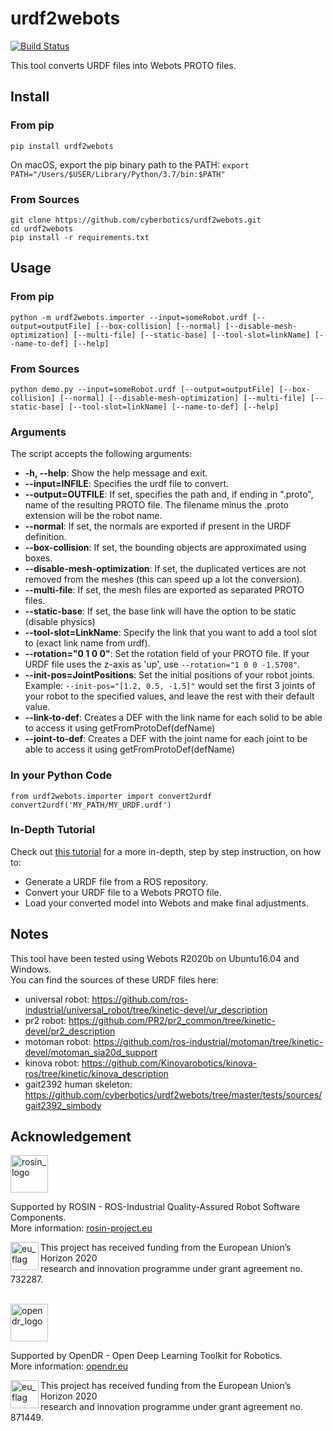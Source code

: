 # urdf2webots

[![Build Status](https://travis-ci.com/cyberbotics/urdf2webots.svg?branch=master)](https://travis-ci.com/cyberbotics/urdf2webots)

This tool converts URDF files into Webots PROTO files.

## Install

### From pip

```
pip install urdf2webots
```

On macOS, export the pip binary path to the PATH: `export PATH="/Users/$USER/Library/Python/3.7/bin:$PATH"`

### From Sources

```
git clone https://github.com/cyberbotics/urdf2webots.git
cd urdf2webots
pip install -r requirements.txt
```

## Usage

### From pip

```
python -m urdf2webots.importer --input=someRobot.urdf [--output=outputFile] [--box-collision] [--normal] [--disable-mesh-optimization] [--multi-file] [--static-base] [--tool-slot=linkName] [--name-to-def] [--help]
```

### From Sources

```
python demo.py --input=someRobot.urdf [--output=outputFile] [--box-collision] [--normal] [--disable-mesh-optimization] [--multi-file] [--static-base] [--tool-slot=linkName] [--name-to-def] [--help]
```

### Arguments

The script accepts the following arguments:
  - **-h, --help**: Show the help message and exit.
  - **--input=INFILE**: Specifies the urdf file to convert.
  - **--output=OUTFILE**: If set, specifies the path and, if ending in ".proto", name of the resulting PROTO file. The filename minus the .proto extension will be the robot name.
  - **--normal**: If set, the normals are exported if present in the URDF definition.
  - **--box-collision**: If set, the bounding objects are approximated using boxes.
  - **--disable-mesh-optimization**: If set, the duplicated vertices are not removed from the meshes (this can speed up a lot the conversion).
  - **--multi-file**: If set, the mesh files are exported as separated PROTO files.
  - **--static-base**: If set, the base link will have the option to be static (disable physics)
  - **--tool-slot=LinkName**: Specify the link that you want to add a tool slot to (exact link name from urdf).
  - **--rotation="0 1 0 0"**: Set the rotation field of your PROTO file. If your URDF file uses the z-axis as 'up', use `--rotation="1 0 0 -1.5708"`.
  - **--init-pos=JointPositions**: Set the initial positions of your robot joints. Example: `--init-pos="[1.2, 0.5, -1.5]"` would set the first 3 joints of your robot to the specified values, and leave the rest with their default value.
  - **--link-to-def**: Creates a DEF with the link name for each solid to be able to access it using getFromProtoDef(defName)
  - **--joint-to-def**: Creates a DEF with the joint name for each joint to be able to access it using getFromProtoDef(defName)

### In your Python Code

```
from urdf2webots.importer import convert2urdf
convert2urdf('MY_PATH/MY_URDF.urdf')
```

### In-Depth Tutorial
Check out [this tutorial](./docs/tutorial.md) for a more in-depth, step by step instruction, on how to:
- Generate a URDF file from a ROS repository.
- Convert your URDF file to a Webots PROTO file.
- Load your converted model into Webots and make final adjustments.


## Notes
This tool have been tested using Webots R2020b on Ubuntu16.04 and Windows.  
You can find the sources of these URDF files here:  
  - universal robot: https://github.com/ros-industrial/universal_robot/tree/kinetic-devel/ur_description  
  - pr2 robot: https://github.com/PR2/pr2_common/tree/kinetic-devel/pr2_description  
  - motoman robot: https://github.com/ros-industrial/motoman/tree/kinetic-devel/motoman_sia20d_support
  - kinova robot: https://github.com/Kinovarobotics/kinova-ros/tree/kinetic/kinova_description
  - gait2392 human skeleton: https://github.com/cyberbotics/urdf2webots/tree/master/tests/sources/gait2392_simbody

## Acknowledgement

<a href="http://rosin-project.eu">
  <img src="http://rosin-project.eu/wp-content/uploads/rosin_ack_logo_wide.png"
       alt="rosin_logo" height="60" >
</a></br>

Supported by ROSIN - ROS-Industrial Quality-Assured Robot Software Components.  
More information: <a href="http://rosin-project.eu">rosin-project.eu</a>

<img src="http://rosin-project.eu/wp-content/uploads/rosin_eu_flag.jpg"
     alt="eu_flag" height="45" align="left" >  

This project has received funding from the European Union’s Horizon 2020  
research and innovation programme under grant agreement no. 732287.

<br>

<a href="https://opendr.eu/">
  <img src="https://opendr.eu/wp-content/uploads/2020/01/logo-300x125.png"
       alt="opendr_logo" height="60" >
</a></br>

Supported by OpenDR - Open Deep Learning Toolkit for Robotics.  
More information: <a href="https://opendr.eu/">opendr.eu</a>

<img src="https://opendr.csd.auth.gr/wp-content/uploads/2019/12/Flag_of_Europe-300x200.png"
     alt="eu_flag" height="45" align="left" >  

This project has received funding from the European Union’s Horizon 2020  
research and innovation programme under grant agreement no. 871449.

